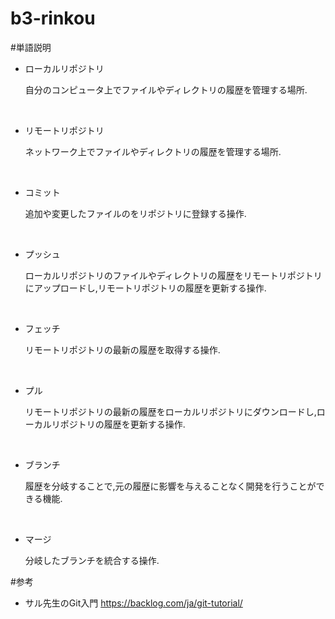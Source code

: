 # b3-rinkou
#単語説明

* ローカルリポジトリ

	自分のコンピュータ上でファイルやディレクトリの履歴を管理する場所.
<br>

* リモートリポジトリ

	ネットワーク上でファイルやディレクトリの履歴を管理する場所.
<br>

* コミット

	追加や変更したファイルのをリポジトリに登録する操作.
<br>

* プッシュ

	ローカルリポジトリのファイルやディレクトリの履歴をリモートリポジトリにアップロードし,リモートリポジトリの履歴を更新する操作.
<br>

* フェッチ

	リモートリポジトリの最新の履歴を取得する操作.
<br>

* プル

	リモートリポジトリの最新の履歴をローカルリポジトリにダウンロードし,ローカルリポジトリの履歴を更新する操作.
<br>

* ブランチ

	履歴を分岐することで,元の履歴に影響を与えることなく開発を行うことができる機能.
<br>

* マージ

	分岐したブランチを統合する操作.
    
#参考
* サル先生のGit入門
https://backlog.com/ja/git-tutorial/